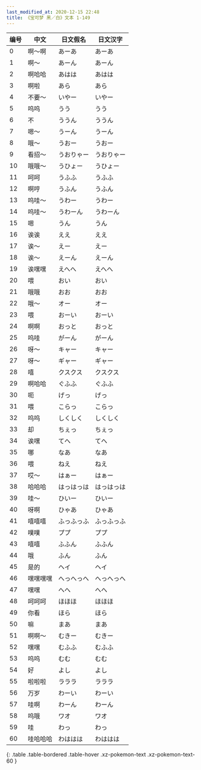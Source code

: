 ```yaml
---
last_modified_at: 2020-12-15 22:48
title: 《宝可梦 黑／白》文本 1-149
---
```

| 编号 | 中文 | 日文假名 | 日文汉字 |
| ---- | ---- | ---- | --- |
| 0 | 啊～啊 | あーあ | あーあ |
| 1 | 啊～ | あーん | あーん |
| 2 | 啊哈哈 | あはは | あはは |
| 3 | 啊啦 | あら | あら |
| 4 | 不要～ | いやー | いやー |
| 5 | 呜呜 | うう | うう |
| 6 | 不 | ううん | ううん |
| 7 | 嗯～ | うーん | うーん |
| 8 | 哦～ | うおー | うおー |
| 9 | 看招～ | うおりゃー | うおりゃー |
| 10 | 哦哦～ | うひょー | うひょー |
| 11 | 呵呵 | うふふ | うふふ |
| 12 | 啊哼 | うふん | うふん |
| 13 | 呜哇～ | うわー | うわー |
| 14 | 呜哇～ | うわーん | うわーん |
| 15 | 嗯 | うん | うん |
| 16 | 诶诶 | ええ | ええ |
| 17 | 诶～ | えー | えー |
| 18 | 诶～ | えーん | えーん |
| 19 | 诶嘿嘿 | えへへ | えへへ |
| 20 | 喂 | おい | おい |
| 21 | 哦哦 | おお | おお |
| 22 | 哦～ | オー | オー |
| 23 | 喂 | おーい | おーい |
| 24 | 啊啊 | おっと | おっと |
| 25 | 呜哇 | がーん | がーん |
| 26 | 呀～ | キャー | キャー |
| 27 | 呀～ | ギャー | ギャー |
| 28 | 嘻 | クスクス | クスクス |
| 29 | 啊哈哈 | ぐふふ | ぐふふ |
| 30 | 呃 | げっ | げっ |
| 31 | 喂 | こらっ | こらっ |
| 32 | 呜呜 | しくしく | しくしく |
| 33 | 却 | ちぇっ | ちぇっ |
| 34 | 诶嘿 | てへ | てへ |
| 35 | 哪 | なあ | なあ |
| 36 | 喂 | ねえ | ねえ |
| 37 | 哎～ | はぁー | はぁー |
| 38 | 哈哈哈 | はっはっは | はっはっは |
| 39 | 哇～ | ひいー | ひいー |
| 40 | 呀啊 | ひゃあ | ひゃあ |
| 41 | 嘻嘻嘻 | ふっふっふ | ふっふっふ |
| 42 | 噗噗 | ププ | ププ |
| 43 | 嘻嘻 | ふふん | ふふん |
| 44 | 哦 | ふん | ふん |
| 45 | 是的 | ヘイ | ヘイ |
| 46 | 嘿嘿嘿嘿 | へっへっへ | へっへっへ |
| 47 | 嘿嘿 | へへ | へへ |
| 48 | 呵呵呵 | ほほほ | ほほほ |
| 49 | 你看 | ほら | ほら |
| 50 | 嘛 | まあ | まあ |
| 51 | 啊啊～ | むきー | むきー |
| 52 | 嘿嘿 | むふふ | むふふ |
| 53 | 呜呜 | むむ | むむ |
| 54 | 好 | よし | よし |
| 55 | 啦啦啦 | ラララ | ラララ |
| 56 | 万岁 | わーい | わーい |
| 57 | 哇啊 | わーん | わーん |
| 58 | 呜哦 | ワオ | ワオ |
| 59 | 哇 | わっ | わっ |
| 60 | 哇哈哈哈 | わははは | わははは |
{: .table .table-bordered .table-hover .xz-pokemon-text .xz-pokemon-text-60 }